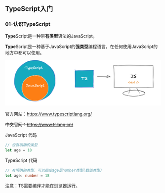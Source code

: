 ## TypeScript入门



### 01-认识TypeScript



**Type**Script是一种带**有类型**语法的JavaScript。

**Type**Script是一种基于JavaScript的**强类型**编程语言，在任何使用JavaScript的地方中都可以使用。

![image-20220706182727310](./images/image-20220706182727310.png)

官方网站：https://www.typescriptlang.org/

~~中文官网：https://www.tslang.cn/~~



JavaScript 代码

```js
// 没有明确的类型
let age = 18
```

TypeScript 代码

```typescript
// 有明确的类型，可以指定age是number类型(数值类型)
let age: number = 18
```

注意：TS需要编译才能在浏览器运行。





